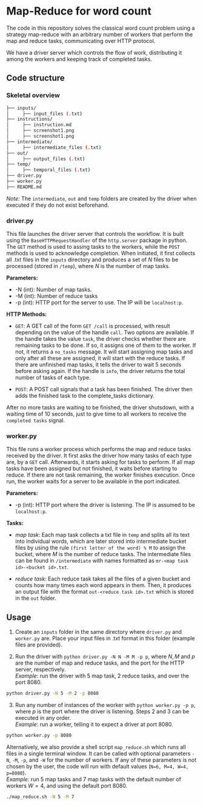 # Map-Reduce for word count

The code in this repository solves the classical word count problem using a strategy map-reduce with an arbitrary number of workers that perform the map and reduce tasks, communicating over HTTP protocol.

We have a driver server which controls the flow of work, distributing it among the workers and keeping track of completed tasks.

## Code structure
### Skeletal overview

```bash
├── inputs/
│     ├── input_files (.txt)
├── instructions/
│     ├── instruction.md
│     ├── screenshot1.png
│     ├── screenshot1.png
├── intermediate/
│     ├── intermediate_files (.txt)
├── out/
│     ├── output_files (.txt)
├── temp/
│     ├── temporal_files (.txt)
├── driver.py
├── worker.py
├── README.md
```

*Note:* The `intermediate`, `out` and `temp` folders are created by the driver when executed if they do not exist beforehand.

### driver.py

This file launches the driver server that controls the workflow. It is built using the `BaseHTTPRequestHandler` of the `http.server` package in python. The `GET` method is used to assing tasks to the workers, while the `POST` methods is used to acknowledge completion. When initiated, it first collects all .txt files in the `inputs` directory and produces a set of $N$ files to be processed (stored in `/temp`), where $N$ is the number of map tasks.

**Parameters:**
- -N (int): Number of map tasks.
- -M (int): Number of reduce tasks
- -p (int): HTTP port for the server to use. The IP will be `localhost:p`.

**HTTP Methods:**

- `GET`: A GET call of the form `GET /call` is processed, with result depending on the value of the handle `call`. Two options are available. If the handle takes the value `task`, the driver checks whether there are remaining tasks to be done. If so, it assigns one of them to the worker. If not, it returns a `no_tasks` message. It will start assigning map tasks and only after all these are assigned, it will start with the reduce tasks. If there are unfinished map tasks, it tells the driver to wait 5 seconds before asking again. If the handle is `info`, the driver returns the total number of tasks of each type.

- `POST`: A POST call signals that a task has been finished. The driver then adds the finished task to the complete_tasks dictionary.

After no more tasks are waiting to be finished, the driver shutsdown, with a waiting time of 10 seconds, just to give time to all workers to receive the `completed tasks` signal.

### worker.py

This file runs a worker process which performs the map and reduce tasks received by the driver. It first asks the driver how many tasks of each type are, by a `GET` call. Afterwards, it starts asking for tasks to perform. If all map tasks have been assigned but not finished, it waits before starting to reduce. If there are not task remaining, the worker finishes execution. Once run, the worker waits for a server to be available in the port indicated.

**Parameters:**
- -p (int): HTTP port where the driver is listening. The IP is assumed to be `localhost:p`.

**Tasks:**
- *map task*: Each map task collects a txt file in `temp` and splits all its text into individual words, which are later stored into intermediate bucket files by using the rule `(first letter of the word) % M` to assign the bucket, where $M$ is the number of reduce tasks. The intermediate files can be found in `/intermediate` with names formatted as `mr-<map task id>-<bucket id>.txt`.

- *reduce task*: Each reduce task takes all the files of a given bucket and counts how many times each word appears in them. Then, it produces an output file with the format `out-<reduce task id>.txt` which is stored in the `out` folder.

## Usage

1. Create an `inputs` folder in the same directory where `driver.py` and `worker.py` are. Place your input files in .txt format in this folder (example files are provided).

2. Run the driver with `python driver.py -N N -M M -p p`, where $N,M$ and $p$ are the number of map and reduce tasks, and the port for the HTTP server, respectively.\
       *Example*: run the driver with 5 map task, 2 reduce tasks, and over the port 8080.
```bash
python driver.py -N 5 -M 2 -p 8080
```

3. Run any number of instances of the worker with `python worker.py -p p`, where $p$ is the port where the driver is listening. Steps 2 and 3 can be executed in any order. \
        *Example*: run a worker, telling it to expect a driver at port 8080.
```bash
python worker.py -p 8080
```

Alternatively, we also provide a shell script `map_reduce.sh` which runs all files in a single terminal window. It can be called with optional parameters `-N`, `-M`, `-p`, and `-W` for the number of workers. If any of these parameters is not chosen by the user, the code will run with default values (`N=6, M=4, W=4, p=8080`).\
*Example:* run 5 map tasks and 7 map tasks with the default number of workers $W=4$, and using the default port 8080.
```bash
./map_reduce.sh -N 5 -M 7
```
